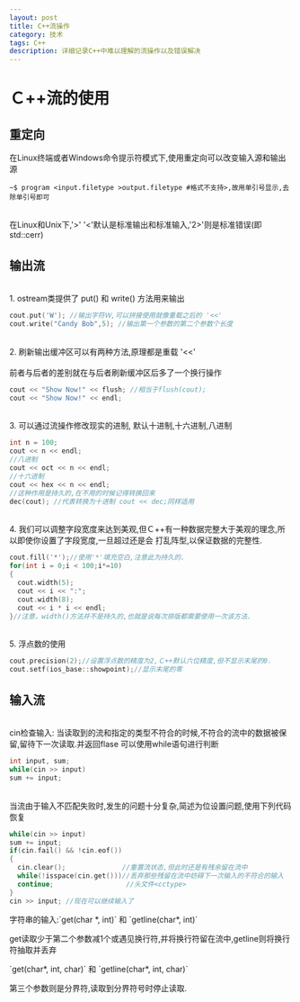 ```yaml
---
layout: post
title: C++流操作
category: 技术
tags: C++
description: 详细记录C++中难以理解的流操作以及错误解决
---
```

#  Ｃ++流的使用
## 重定向
   在Linux终端或者Windows命令提示符模式下,使用重定向可以改变输入源和输出源 </br>
   ```shell 
   ~$ program <input.filetype >output.filetype #格式不支持>,故用单引号显示,去除单引号即可 
   ```
   <br> 在Linux和Unix下,'>' '<'默认是标准输出和标准输入,'2>'则是标准错误(即std::cerr) 
## 输出流
   <br>1. ostream类提供了 put() 和 write() 方法用来输出 </br>
   ```cpp
   cout.put('W'); //输出字符Ｗ,可以拼接使用就像重载之后的 '<<'
   cout.write("Candy Bob",5); //输出第一个参数的第二个参数个长度
   ```
   <br>2. 刷新输出缓冲区可以有两种方法,原理都是重载 '<<' </br>
   <br>   前者与后者的差别就在与后者刷新缓冲区后多了一个换行操作 </br>
   ```cpp
   cout << "Show Now!" << flush; //相当于flush(cout);
   cout << "Show Now!" << endl;  
   ```
   <br>3. 可以通过流操作修改现实的进制, 默认十进制,十六进制,八进制 </br>
   ```cpp
   int n = 100;
   cout << n << endl;
   //八进制
   cout << oct << n << endl;
   //十六进制
   cout << hex << n << endl;
   //这种作用是持久的,在不用的时候记得转换回来
   dec(cout); //代表转换为十进制 cout << dec;同样适用  
   ```
   <br>4. 我们可以调整字段宽度来达到美观,但Ｃ++有一种数据完整大于美观的理念,所以即使你设置了字段宽度,一旦超过还是会
        打乱阵型,以保证数据的完整性.
   </br>
   ```cpp
   cout.fill('*');//使用'*'填充空白,注意此为持久的.
   for(int i = 0;i < 100;i*=10)
   {
     cout.width(5);
     cout << i << ":";
     cout.width(8);
     cout << i * i << endl;
   }//注意，width()方法并不是持久的,也就是说每次排版都需要使用一次该方法.
   ```
   <br>5. 浮点数的使用 </br>
   ```cpp
   cout.precision(2);//设置浮点数的精度为2,Ｃ++默认六位精度,但不显示末尾的0.
   cout.setf(ios_base::showpoint);//显示末尾的零
   ```
## 输入流
   <br> cin检查输入: 当读取到的流和指定的类型不符合的时候,不符合的流中的数据被保留,留待下一次读取.并返回flase
       可以使用while语句进行判断 </br>
   ```cpp
   int input, sum;
   while(cin >> input)
   sum += input;
   ```
   <br> 当流由于输入不匹配失败时,发生的问题十分复杂,简述为位设置问题,使用下列代码恢复 </br>
   ```cpp
   while(cin >> input)
   sum += input;
   if(cin.fail() && !cin.eof())
   {
     cin.clear();              //重置流状态,但此时还是有残余留在流中
     while(!isspace(cin.get()))//丢弃那些残留在流中妨碍下一次输入的不符合的输入
     continue;                  //头文件<cctype>
   }
   cin >> input; //现在可以继续输入了
   ```
   <p> 字符串的输入:`get(char *, int)` 和 `getline(char*, int)` </p>
   <p> get读取少于第二个参数减1个或遇见换行符,并将换行符留在流中,getline则将换行符抽取并丢弃</p>
   <p> `get(char*, int, char)` 和 `getline(char*, int, char)` </p>
   <p> 第三个参数则是分界符,读取到分界符号时停止读取. </p>

   
